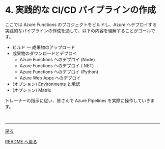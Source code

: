 # 4. 実践的な CI/CD パイプラインの作成

ここでは Azure Functions のプロジェクトをビルドし、Azure へデプロイする実践的なパイプラインの作成を通して、以下の内容を理解することがゴールです。


- ビルド ～ 成果物のアップロード
- 成果物のダウンロードとデプロイ
  - Azure Functions へのデプロイ (Node)
  - Azure Functions へのデプロイ (.NET)
  - Azure Functions へのデプロイ (Python)
  - Azure Web Apps へのデプロイ
- (オプション) Environments と承認
- (オプション) Matrix

トレーナーの指示に従い、皆さんで Azure Pipelines を実際に操作していきます。



<br>

---

[戻る](./3_create-pipeline.md)

[README へ戻る](../README.md)
